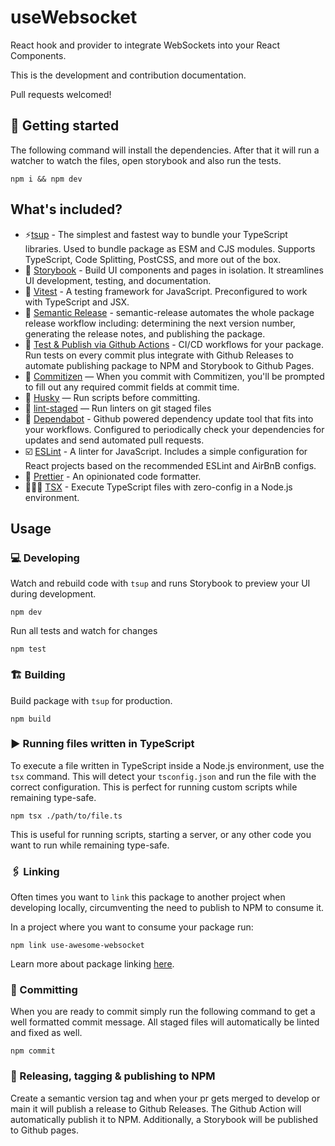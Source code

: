 # useWebsocket

React hook and provider to integrate WebSockets into your React Components.

This is the development and contribution documentation.

Pull requests welcomed!

## 🏃 Getting started

The following command will install the dependencies.
After that it will run a watcher to watch the files, open storybook and also run the tests.

```
npm i && npm dev
```

## What's included?

- ⚡️[tsup](https://github.com/egoist/tsup) - The simplest and fastest way to bundle your TypeScript libraries. Used to bundle package as ESM and CJS modules. Supports TypeScript, Code Splitting, PostCSS, and more out of the box.
- 📖 [Storybook](https://storybook.js.org/) - Build UI components and pages in isolation. It streamlines UI development, testing, and documentation.
- 🧪 [Vitest](https://vitest.dev/) - A testing framework for JavaScript. Preconfigured to work with TypeScript and JSX.
- 🔼 [Semantic Release](https://github.com/semantic-release/semantic-release) - semantic-release automates the whole package release workflow including: determining the next version number, generating the release notes, and publishing the package.
- 🐙 [Test & Publish via Github Actions](https://docs.github.com/en/actions) - CI/CD workflows for your package. Run tests on every commit plus integrate with Github Releases to automate publishing package to NPM and Storybook to Github Pages.
- 📄 [Commitizen](https://github.com/commitizen/cz-cli) — When you commit with Commitizen, you'll be prompted to fill out any required commit fields at commit time.
- 🐶 [Husky](https://github.com/typicode/husky) — Run scripts before committing.
- 🚫 [lint-staged](https://github.com/okonet/lint-staged) — Run linters on git staged files
- 🤖 [Dependabot](https://docs.github.com/en/code-security/dependabot) - Github powered dependency update tool that fits into your workflows. Configured to periodically check your dependencies for updates and send automated pull requests.
- ☑️ [ESLint](https://eslint.org/) - A linter for JavaScript. Includes a simple configuration for React projects based on the recommended ESLint and AirBnB configs.
- 🎨 [Prettier](https://prettier.io/) - An opinionated code formatter.
- 🏃‍♀️‍➡️ [TSX](https://github.com/privatenumber/tsx) - Execute TypeScript files with zero-config in a Node.js environment.

## Usage

### 💻 Developing

Watch and rebuild code with `tsup` and runs Storybook to preview your UI during development.

```console
npm dev
```

Run all tests and watch for changes

```console
npm test
```

### 🏗️ Building

Build package with `tsup` for production.

```console
npm build
```

### ▶️ Running files written in TypeScript

To execute a file written in TypeScript inside a Node.js environment, use the `tsx` command. This will detect your `tsconfig.json` and run the file with the correct configuration. This is perfect for running custom scripts while remaining type-safe.

```console
npm tsx ./path/to/file.ts
```

This is useful for running scripts, starting a server, or any other code you want to run while remaining type-safe.

### 🖇️ Linking

Often times you want to `link` this package to another project when developing locally, circumventing the need to publish to NPM to consume it.

In a project where you want to consume your package run:

```console
npm link use-awesome-websocket
```

Learn more about package linking [here](https://docs.npmjs.com/cli/v8/commands/npm-link).

### 📩 Committing

When you are ready to commit simply run the following command to get a well formatted commit message. All staged files will automatically be linted and fixed as well.

```console
npm commit
```

### 🔖 Releasing, tagging & publishing to NPM

Create a semantic version tag and when your pr gets merged to develop or main it will publish a release to Github Releases. The Github Action will automatically publish it to NPM. Additionally, a Storybook will be published to Github pages.
